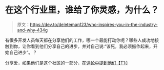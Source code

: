 # 在这个行业里，谁给了你灵感，为什么？

> 原文：<https://dev.to/deleteman123/who-inspires-you-in-the-industry-and-why-434g>

有很多开发人员每天都在分享他们的工作，哪一个最能打动你呢？哪些人成功地接触到你，让你看到他们分享自己的进步，并对自己说:“该死，我必须振作起来，开始自己进步”。？

分享爱，如果他们是这个社区的一部分，[在评论中提到他们【T1:)](https://dev.to/jochemstoel/mention-people-on-devto-50bm)